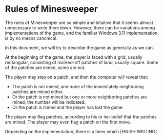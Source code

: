 # Rules of Minesweeper

The rules of Minesweeper are so simple and intuitive that it seems almost 
unnecessary to write them down. However, there can be variations among 
implementations of the game, and the familiar Windows 3.11 implementation is by 
no means canonical.

In this document, we will try to describe the game as generally as we can.

At the beginning of the game, the player is faced with a grid, usually 
rectangular, consisting of marked-off patches of land, usually square. Some of 
the patches are mined, some are not.

The player may step on a patch, and then the computer will reveal that:

* The patch is not mined, and none of the immediately neighboring patches are 
mined either.
* Or the patch is not mined but one or more neighboring patches are mined, the 
number will be indicated.
* Or the patch is mined and the player has lost the game.

The player may flag patches, according to his or her belief that the patches are 
mined. The player may even flag a patch on the first move.

Depending on the implementation, there is a timer which [FINISH WRITING]
